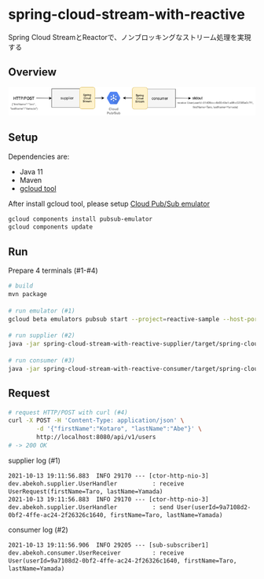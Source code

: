 # spring-cloud-stream-with-reactive

Spring Cloud StreamとReactorで、ノンブロッキングなストリーム処理を実現する

## Overview

![overview](docs/overview.png)

## Setup

Dependencies are:

- Java 11
- Maven
- [gcloud tool](https://cloud.google.com/sdk/gcloud)

After install gcloud tool, please
setup [Cloud Pub/Sub emulator](https://cloud.google.com/pubsub/docs/emulator)

```bash
gcloud components install pubsub-emulator
gcloud components update
```

## Run

Prepare 4 terminals (#1-#4)

```bash
# build
mvn package

# run emulator (#1)
gcloud beta emulators pubsub start --project=reactive-sample --host-port=localhost:8090

# run supplier (#2)
java -jar spring-cloud-stream-with-reactive-supplier/target/spring-cloud-stream-with-reactive-supplier.jar

# run consumer (#3)
java -jar spring-cloud-stream-with-reactive-consumer/target/spring-cloud-stream-with-reactive-consumer.jar
```

## Request

```bash
# request HTTP/POST with curl (#4)
curl -X POST -H 'Content-Type: application/json' \
        -d '{"firstName":"Kotaro", "lastName":"Abe"}' \
        http://localhost:8080/api/v1/users
# -> 200 OK
```

supplier log (#1)

```
2021-10-13 19:11:56.883  INFO 29170 --- [ctor-http-nio-3] dev.abekoh.supplier.UserHandler          : receive UserRequest(firstName=Taro, lastName=Yamada)
2021-10-13 19:11:56.883  INFO 29170 --- [ctor-http-nio-3] dev.abekoh.supplier.UserHandler          : send User(userId=9a7108d2-0bf2-4ffe-ac24-2f26326c1640, firstName=Taro, lastName=Yamada)
```

consumer log (#2)

```
2021-10-13 19:11:56.906  INFO 29205 --- [sub-subscriber1] dev.abekoh.consumer.UserReceiver         : receive User(userId=9a7108d2-0bf2-4ffe-ac24-2f26326c1640, firstName=Taro, lastName=Yamada)
```
